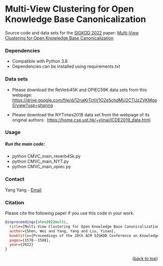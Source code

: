# Multi-View Clustering for Open Knowledge Base Canonicalization

<!-- Improved compatibility of back to top link: See: https://github.com/othneildrew/Best-README-Template/pull/73 -->
<a name="readme-top"></a>
<!--
*** Thanks for checking out the Best-README-Template. If you have a suggestion
*** that would make this better, please fork the repo and create a pull request
*** or simply open an issue with the tag "enhancement".
*** Don't forget to give the project a star!
*** Thanks again! Now go create something AMAZING! :D
-->

Source code and data sets for the [SIGKDD 2022](https://kdd.org/kdd2022/) paper: [Multi-View Clustering for Open Knowledge Base Canonicalization](https://dl.acm.org/doi/pdf/10.1145/3534678.3539449)

### Dependencies

* Compatible with Python 3.6
* Dependencies can be installed using requirements.txt

### Data sets
* Please download the ReVerb45K and OPIEC59K data sets from this webpage: 
https://drive.google.com/file/d/12naKrTctiV1O2e5chdMU2CTUzZVKMgp5/view?usp=sharing

* Please download the NYTimes2018 data set from the webpage of its original authors: 
https://home.cse.ust.hk/~xlinai/ICDE2019_data.html

### Usage

##### Run the main code:

* python CMVC_main_reverb45k.py
* python CMVC_main_NYT.py
* python CMVC_main_opiec.py

### Contact

Yang Yang - [Email](y2@mail.nankai.edu.cn)

### Citation
Please cite the following paper if you use this code in your work. 

```bibtex
@inproceedings{shen2022multi,
  title={Multi-View Clustering for Open Knowledge Base Canonicalization},
  author={Shen, Wei and Yang, Yang and Liu, Yinan},
  booktitle={Proceedings of the 28th ACM SIGKDD Conference on Knowledge Discovery and Data Mining},
  pages={1578--1588},
  year={2022}
}
```
<p align="right">(<a href="#readme-top">back to top</a>)</p>
